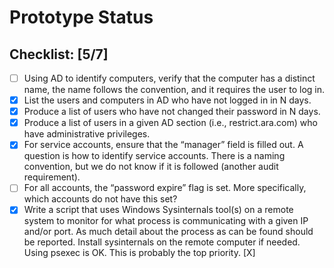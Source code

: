 # Prototype Status #

## Checklist: [5/7] ##

- [ ] Using AD to identify computers, verify that the computer has a distinct name, the name follows the convention, and it requires the user to log in. 
- [X] List the users and computers in AD who have not logged in in N days. 
- [X] Produce a list of users who have not changed their password in N days. 
- [X] Produce a list of users in a given AD section (i.e., restrict.ara.com) who have administrative privileges. 
- [X] For service accounts, ensure that the “manager” field is filled out. A question is how to identify service accounts. There is a naming convention, but we do not know if it is followed (another audit requirement). 
- [ ] For all accounts, the “password expire” flag is set. More specifically, which accounts do not have this set? 
- [X] Write a script that uses Windows Sysinternals tool(s) on a remote system to monitor for what process is communicating with a given IP and/or port. As much detail about the process as can be found should be reported. Install sysinternals on the remote computer if needed. Using psexec is OK. This is probably the top priority. [X]

